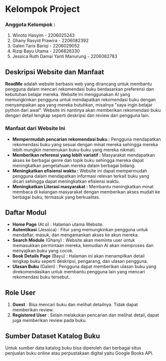 # Kelompok Project

### Anggota Kelompok :

1. Winoto Hasyim - 2206025243
2. Ghany Rasyid Prawira - 2206082392
3. Galen Taris Bariqi - 2206029052
4. Rizqi Bayu Utama - 2206826330
5. Jessica Ruth Damai Yanti Manurung - 2206082783

## Deskripsi Website dan Manfaat

**ReadMe** adalah website berbasis web yang dirancang untuk membantu pengguna dalam mencari rekomendasi buku berdasarkan preferensi dan kebutuhan belajar mereka. Website ini menggunakan AI yang memungkinkan pengguna untuk mendapatkan rekomendasi buku dengan menyampaikan apa yang mereka butuhkan, misalnya "saya ingin belajar python dari awal". Website ini nantinya akan memberikan rekomendasi buku dengan detail lengkap seperti deskripsi dan review dari pengguna lain.

### Manfaat dari Website Ini

- **Mempermudah pencarian rekomendasi buku :** Pengguna mendapatkan rekomendasi buku yang sesuai dengan minat mereka sehingga mereka lebih mungkin menemukan buku-buku yang mereka nikmati.
- **Memberikan referensi yang lebih variatif :** Masyarakat mendapatkan akses ke berbagai genre dan topik buku sehingga mereka dapat meningkatkan pengetahuan mereka dalam berbagai bidang.
- **Meningkatkan efisiensi waktu :** Website ini dapat mempermudah pengguna dalam mendapatkan informasi relevan terkait buku yang dicari sehingga dapat meningkatkan efisiensi waktu.
- **Meningkatkan Literasi masyarakat :** Membantu meningkatkan minat membaca di kalangan masyarakat dengan memberikan akses mudah ke berbagai buku, termasuk yang berkualitas.

## Daftar Modul

- **Home Page** (At o) : Halaman utama Website.
- **Autentikasi** (Jessica) : Fitur yang memungkinkan pengguna untuk mendaftar, masuk, dan mengamankan akses ke akun mereka.
- **Search Module** (Ghany) : Website akan meminta user untuk memasukkan permintaan mereka, kemudian AI akan memproses dan menyajikan buku yang cocok.
- **Book Details Page** (Bayu) : Halaman ini akan menampilkan detail lengkap buku seperti deskripsi, pengarang, dan ulasan pengguna.
- **Ulasan Buku** (Galen) : Pengguna dapat memberikan ulasan buku yang direkomendasikan untuk membantu pengguna lain yang mencari rekomendasi buku tersebut.

## Role User

1. **Guest** : Bisa mencari buku dan melihat detailnya. Tidak dapat memberikan review.
2. **Registered User** : Selain melakukan pencarian dan melihat detail, dapat juga memberikan review pada buku.

## Sumber Dataset Katalog Buku

Untuk sumber data katalog buku bisa diperoleh dari berbagai situs penjualan buku online atau perpustakaan digital yaitu Google Books API.